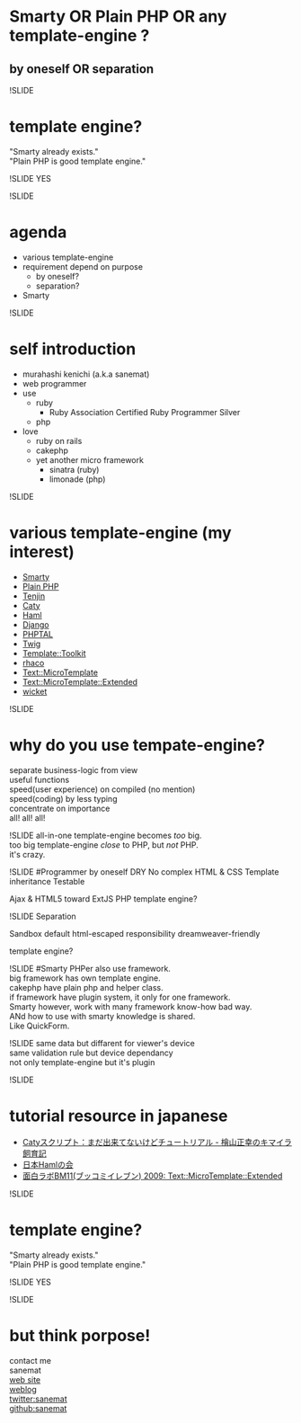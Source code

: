 # Smarty OR Plain PHP OR any template-engine ?
## by oneself OR separation

!SLIDE
# template engine?
"Smarty already exists."  
"Plain PHP is good template engine."  

!SLIDE
YES

!SLIDE
# agenda
* various template-engine
* requirement depend on purpose
    * by oneself?
    * separation?
* Smarty

!SLIDE
# self introduction
* murahashi kenichi (a.k.a sanemat)
* web programmer
* use
    * ruby
        * Ruby Association Certified Ruby Programmer Silver
    * php
* love
    * ruby on rails
    * cakephp
    * yet another micro framework
        * sinatra (ruby)
        * limonade (php)

!SLIDE
# various template-engine (my interest)
* [Smarty](http://www.smarty.net/)
* [Plain PHP](http://www.php.net/)
* [Tenjin](http://www.kuwata-lab.com/tenjin/)
* [Caty](http://bitbucket.org/m_hiyama/caty-python-proto1/)
* [Haml](http://haml-lang.com/)
* [Django](http://www.djangoproject.com/)
* [PHPTAL](http://phptal.org/)
* [Twig](http://www.twig-project.org/)
* [Template::Toolkit](http://search.cpan.org/dist/Template-Toolkit/)
* [rhaco](http://rhaco.org/)
* [Text::MicroTemplate](http://search.cpan.org/dist/Text-MicroTemplate/)
* [Text::MicroTemplate::Extended](http://search.cpan.org/dist/Text-MicroTemplate-Extended/)
* [wicket](http://wicket.apache.org/)

!SLIDE
# why do you use tempate-engine?
separate business-logic from view  
useful functions  
speed(user experience) on compiled (no mention)  
speed(coding) by less typing  
concentrate on importance  
all! all! all!

!SLIDE
all-in-one template-engine becomes *too* big.  
too big template-engine *close* to PHP, but *not* PHP.  
it's crazy.  

!SLIDE
#Programmer by oneself
DRY
No complex HTML & CSS
Template inheritance
Testable

Ajax & HTML5
toward ExtJS
PHP template engine?

!SLIDE
Separation

Sandbox
default html-escaped
responsibility
dreamweaver-friendly

template engine?

!SLIDE
#Smarty
PHPer also use framework.  
big framework has own template engine.  
cakephp have plain php and helper class.  
if framework have plugin system, it only for one framework.  
Smarty however, work with many framework know-how bad way.  
ANd how to use with smarty knowledge is shared.  
Like QuickForm.  

!SLIDE
same data but diffarent for viewer's device  
same validation rule but device dependancy  
not only template-engine but it's plugin  

!SLIDE
# tutorial resource in japanese

* [Catyスクリプト：まだ出来てないけどチュートリアル - 檜山正幸のキマイラ飼育記](http://d.hatena.ne.jp/m-hiyama/20090907/1252284661)
* [日本Hamlの会](http://haml.ursm.jp/)
* [面白ラボBM11(ブッコミイレブン) 2009: Text::MicroTemplate::Extended](http://bm11.kayac.com/2009/project/text-microtemplate-extended/)

!SLIDE
# template engine?
"Smarty already exists."  
"Plain PHP is good template engine."

!SLIDE
YES

!SLIDE
# but think porpose!
contact me  
sanemat  
[web site](http://sane.jp/)  
[weblog](http://sane.justblog.jp/)  
[twitter:sanemat](http://twitter.com/sanemat)  
[github:sanemat](http://github.com/sanemat)  

